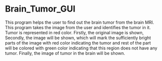 # Brain_Tumor_GUI
This program helps the user to find out the brain tumor from the brain MRI. This program takes the image from the user and identifies the tumor in it. Tumor is represented in red color. Firstly, the original image is shown, Secondly, the image will be shown, which will mark the sufficiently bright parts of the image with red color indicating the tumor and rest of the part will be colored with green color indicating that this region does not have any tumor. Finally, the image of tumor in the brain will be shown.
